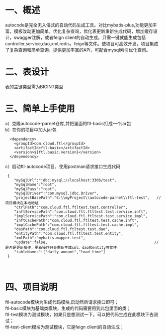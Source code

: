 一、概述
====
autocode是完全无入侵式的自动代码生成工具。对比mybatis-plus,功能更加丰富，模板改动更加简单，优化复杂查询，优化表更新重新生成代码，增加缓存设计，swagger注解，或者feign client的自动生成。只需一键就能生成包括controller,service,dao,xml,redis，feign等文件。使项目可高效开发，项目集成了复杂查询和简单查询，提供更加丰富的APi，可配合mysql索引优化查询。

二、表设计
====
表的主键类型需为BIGINT类型

三、简单上手使用
====

a）克隆autocode-parnet仓库,并把里面的ftl-basic打成一个jar包<br>
b）在你的项目中加入jar包<br>
```
  <dependency>
    <groupId>com.cloud.ftl</groupId>
    <artifactId>ftl-basic</artifactId>
    <version>${ftl.basic.version}</version>
  </dependency>
```
c）启动ftl-autocode项目，使用postman请求接口生成代码<br>
```
 {
 	"mySqlUrl":"jdbc:mysql://localhost:3306/test",                                 
 	"mySqlName":"root",
 	"mySqlPass":"root",
 	"mySqlDriver":"com.mysql.jdbc.Driver",
 	"projectBasePath":"E:\\myProject\\autocode-parnet\\ftl-test",   //项目模块在本地地址
 	"ctrlPath":"com.cloud.ftl.ftltest.test.controller",
 	"inftServicePath":"com.cloud.ftl.ftltest.test.service.inft",
 	"implServicePath":"com.cloud.ftl.ftltest.test.service.impl",
 	"inftCachePath":"com.cloud.ftl.ftltest.test.cache.inft",
 	"implCachePath":"com.cloud.ftl.ftltest.test.cache.impl",
 	"daoPath":"com.cloud.ftl.ftltest.test.dao",
 	"entityPath":"com.cloud.ftl.ftltest.test.entity",
 	"xmlPath":"mybatis.mapper.test",    
 	"update":false,                                                //是否是更新操作，更新操作只会重新生成xml、dao和entity等文件             
 	"tableNames":["daily_amount","load_time"]
 }
```
<br>
    
四、项目说明
====
ftl-autocode模块为生成代码模块,启动然后请求接口即可；<br>
ftl-basic模块为基础类模块，生成的代码需要用到此包里面的类；<br>
ftl-test模块为测试模块，如果只是想测试一下，可以把代码生成在此模块下去测试；<br>
ftl-test-client模块为测试模块，它是feign client的自动生成；<br>
